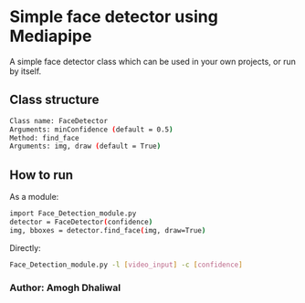 # Simple face detector using Mediapipe

A simple face detector class which can be used in your own projects, or run by itself. 

## Class structure
```sh
Class name: FaceDetector
Arguments: minConfidence (default = 0.5)
Method: find_face
Arguments: img, draw (default = True)
```

## How to run
As a module:
```sh
import Face_Detection_module.py
detector = FaceDetector(confidence)
img, bboxes = detector.find_face(img, draw=True)
```

Directly:
```sh
Face_Detection_module.py -l [video_input] -c [confidence]
```

### Author: Amogh Dhaliwal


